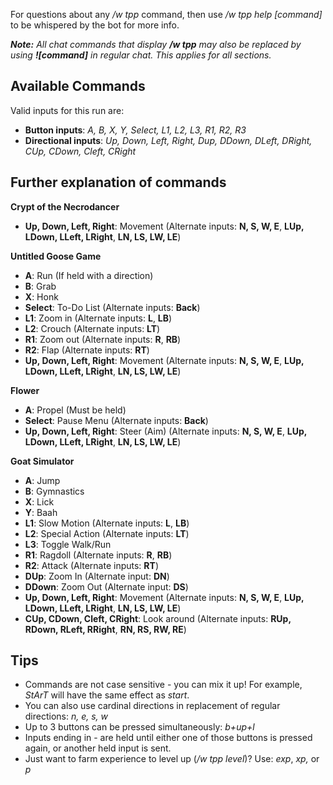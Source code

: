 For questions about any */w tpp* command, then use */w tpp help [command]* to be whispered by the bot for more info.

***Note:** All chat commands that display **/w tpp** may also be replaced by using **![command]** in regular chat. This applies for all sections.*

## Available Commands
Valid inputs for this run are:
- **Button inputs**: *A, B, X, Y, Select, L1, L2, L3, R1, R2, R3*
- **Directional inputs**: *Up, Down, Left, Right, Dup, DDown, DLeft, DRight, CUp, CDown, Cleft, CRight*

## Further explanation of commands
**Crypt of the Necrodancer**
- **Up, Down, Left, Right**: Movement (Alternate inputs: **N, S, W, E**, **LUp, LDown, LLeft, LRight**, **LN, LS, LW, LE**)

**Untitled Goose Game**
- **A**: Run (If held with a direction)
- **B**: Grab
- **X**: Honk
- **Select**: To-Do List (Alternate inputs: **Back**)
- **L1**: Zoom in (Alternate inputs: **L**, **LB**)
- **L2**: Crouch (Alternate inputs: **LT**)
- **R1**: Zoom out (Alternate inputs: **R**, **RB**)
- **R2**: Flap (Alternate inputs: **RT**)
- **Up, Down, Left, Right**: Movement (Alternate inputs: **N, S, W, E**, **LUp, LDown, LLeft, LRight**, **LN, LS, LW, LE**)

**Flower**
- **A**: Propel (Must be held)
- **Select**: Pause Menu (Alternate inputs: **Back**)
- **Up, Down, Left, Right**: Steer (Aim) (Alternate inputs: **N, S, W, E**, **LUp, LDown, LLeft, LRight**, **LN, LS, LW, LE**)

**Goat Simulator**
- **A**: Jump
- **B**: Gymnastics
- **X**: Lick
- **Y**: Baah
- **L1**: Slow Motion (Alternate inputs: **L**, **LB**)
- **L2**: Special Action (Alternate inputs: **LT**)
- **L3**: Toggle Walk/Run
- **R1**: Ragdoll (Alternate inputs: **R**, **RB**)
- **R2**: Attack (Alternate inputs: **RT**)
- **DUp**: Zoom In (Alternate input: **DN**)
- **DDown**: Zoom Out (Alternate input: **DS**)
- **Up, Down, Left, Right**: Movement (Alternate inputs: **N, S, W, E**, **LUp, LDown, LLeft, LRight**, **LN, LS, LW, LE**)
- **CUp, CDown, Cleft, CRight**: Look around (Alternate inputs: **RUp, RDown, RLeft, RRight**, **RN, RS, RW, RE**)

## Tips
- Commands are not case sensitive - you can mix it up! For example, *StArT* will have the same effect as *start*.
- You can also use cardinal directions in replacement of regular directions: *n, e, s, w*
- Up to 3 buttons can be pressed simultaneously: *b+up+l*
- Inputs ending in - are held until either one of those buttons is pressed again, or another held input is sent.
- Just want to farm experience to level up (*/w tpp level*)? Use: *exp*, *xp,* or *p*